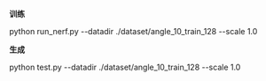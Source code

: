 **训练**

python run_nerf.py --datadir ./dataset/angle_10_train_128 --scale 1.0

**生成**

python test.py --datadir ./dataset/angle_10_train_128 --scale 1.0



